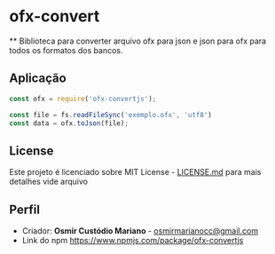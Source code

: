 # ofx-convert #

** Biblioteca para converter arquivo ofx para json e json para ofx para todos os formatos dos bancos.

## Aplicação ##

```js
const ofx = require('ofx-convertjs');

const file = fs.readFileSync('exemplo.ofx', 'utf8')
const data = ofx.toJson(file);
```

## License ##

Este projeto é licenciado sobre MIT License - [LICENSE.md](LICENSE.md) para mais detalhes vide arquivo

## Perfil ##
* Criador: **Osmir Custódio Mariano** - osmirmarianocc@gmail.com
* Link do npm https://www.npmjs.com/package/ofx-convertjs
